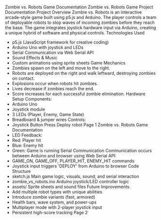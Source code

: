 Zombie vs. Robots Game Documentation
Zombie vs. Robots Game Project Documentation
Project Overview
Zombie vs. Robots is an interactive arcade-style game built using p5.js and Arduino. The player
controls a team of deployable robots to stop waves of incoming zombies before they reach the base.
The game integrates joystick hardware input via Arduino, creating a unique hybrid of software and
physical controls.
Technologies Used
- p5.js (JavaScript framework for creative coding)
- Arduino Uno with joystick and LEDs
- Serial Communication via Web Serial API
- Sound Effects & Music
- Custom animations using sprite sheets
Game Mechanics
- Zombies spawn on the left and move to the right.
- Robots are deployed on the right and walk leftward, destroying zombies on contact.
- Explosions occur when robots hit zombies.
- Lives decrease if zombies reach the end.
- Score increases for each successful zombie elimination.
Hardware Setup
Components:
- Arduino Uno
- Joystick module
- 3 LEDs (Player, Enemy, Game State)
- Breadboard & jumper wires
Controls:
- Joystick Button Press Deploy robot
Page 1
Zombie vs. Robots Game Documentation
- LED Feedback:
- Red: Player hit
- Blue: Enemy hit
- Green: Game is running
Serial Communication
Communication occurs between Arduino and browser using Web Serial API:
- GAME_ON, GAME_OFF, PLAYER_HIT, ENEMY_HIT commands
- Joystick input triggers 'DEPLOY' from Arduino to browser
Code Structure
- sketch.js Main game logic, visuals, sound, and serial interaction
- zombie_vs_robots.ino Arduino joystick/LED controller logic
- assets/ Sprite sheets and sound files
Future Improvements
- Add multiple robot types with unique abilities
- Introduce zombie variants (fast, armored)
- Health bars, wave system, and power-ups
- Multiplayer mode with 2-player joystick input
- Persistent high-score tracking
Page 2
